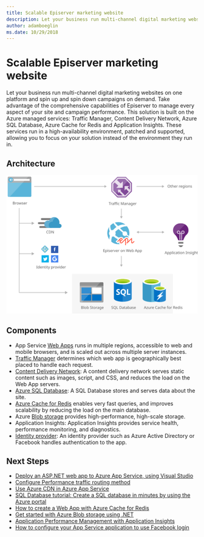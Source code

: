 ```yaml
---
title: Scalable Episerver marketing website
description: Let your business run multi-channel digital marketing websites on one platform and spin up and spin down campaigns on demand. Take advantage of the comprehensive capabilities of Episerver to manage every aspect of your site and campaign performance.
author: adamboeglin
ms.date: 10/29/2018
---
```

# Scalable Episerver marketing website
Let your business run multi-channel digital marketing websites on one platform and spin up and spin down campaigns on demand. Take advantage of the comprehensive capabilities of Episerver to manage every aspect of your site and campaign performance.
This solution is built on the Azure managed services: Traffic Manager, Content Delivery Network, Azure SQL Database, Azure Cache for Redis and Application Insights. These services run in a high-availability environment, patched and supported, allowing you to focus on your solution instead of the environment they run in.

## Architecture
<img src="media/digital-marketing-episerver.svg" alt='architecture diagram' />

## Components
* App Service [Web Apps](http://azure.microsoft.com/services/app-service/web/) runs in multiple regions, accessible to web and mobile browsers, and is scaled out across multiple server instances.
* [Traffic Manager](http://azure.microsoft.com/services/traffic-manager/) determines which web app is geographically best placed to handle each request.
* [Content Delivery Network](href="http://azure.microsoft.com/services/cdn/): A content delivery network serves static content such as images, script, and CSS, and reduces the load on the Web App servers.
* [Azure SQL Database](href="http://azure.microsoft.com/services/sql-database/): A SQL Database stores and serves data about the site.
* [Azure Cache for Redis](http://azure.microsoft.com/services/cache/) enables very fast queries, and improves scalability by reducing the load on the main database.
* Azure [Blob storage](http://azure.microsoft.com/services/storage/blobs/) provides high-performance, high-scale storage.
* Application Insights: Application Insights provides service health, performance monitoring, and diagnostics.
* [Identity provider](https://docs.microsoft.comhref="http://azure.microsoft.com/azure/app-service/app-service-authentication-overview): An identity provider such as Azure Active Directory or Facebook handles authentication to the app.

## Next Steps
* [Deploy an ASP.NET web app to Azure App Service, using Visual Studio](https://docs.microsoft.com/api/Redirect/documentation/articles/web-sites-dotnet-get-started/)
* [Configure Performance traffic routing method](https://docs.microsoft.com/api/Redirect/documentation/articles/traffic-manager-configure-performance-routing-method/)
* [Use Azure CDN in Azure App Service](https://docs.microsoft.com/api/Redirect/documentation/articles/cdn-websites-with-cdn/)
* [SQL Database tutorial: Create a SQL database in minutes by using the Azure portal](https://docs.microsoft.com/api/Redirect/documentation/articles/sql-database-get-started/)
* [How to create a Web App with Azure Cache for Redis](https://docs.microsoft.com/api/Redirect/documentation/articles/cache-web-app-howto/)
* [Get started with Azure Blob storage using .NET](https://docs.microsoft.com/api/Redirect/documentation/articles/storage-dotnet-how-to-use-blobs/)
* [Application Performance Management with Application Insights](https://docs.microsoft.com/api/Redirect/documentation/articles/app-insights-overview/)
* [How to configure your App Service application to use Facebook login](https://docs.microsoft.com/api/Redirect/documentation/articles/app-service-mobile-how-to-configure-facebook-authentication/)